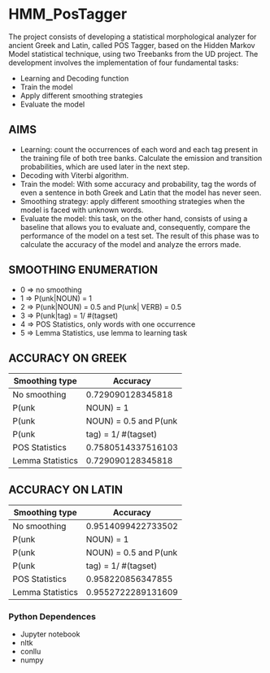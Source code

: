 # HMM_PosTagger

The project consists of developing a statistical morphological analyzer for ancient Greek and Latin, called POS Tagger, based on the Hidden Markov Model statistical technique, using two Treebanks from the UD project.
The development involves the implementation of four fundamental tasks:
* Learning and Decoding function
* Train the model
* Apply different smoothing strategies
* Evaluate the model

## AIMS
* Learning: count the occurrences of each word and each tag present in the training file of both tree banks. Calculate the emission and transition probabilities, which are used later in the next step.
* Decoding with Viterbi algorithm.
* Train the model: With some accuracy and probability, tag the words of even a sentence in both Greek and Latin that the model has never seen.
* Smoothing strategy: apply different smoothing strategies when the model is faced with unknown words.
* Evaluate the model: this task, on the other hand, consists of using a baseline that allows you to evaluate and, consequently, compare the performance of the model on a test set. The result of this phase was to calculate the accuracy of the model and analyze the errors made.

## SMOOTHING ENUMERATION
* 0 => no smoothing
* 1 => P(unk|NOUN) = 1
* 2 => P(unk|NOUN) = 0.5 and P(unk| VERB) = 0.5
* 3 => P(unk|tag) = 1/ #(tagset)
* 4 => POS Statistics, only words with one occurrence
* 5 => Lemma Statistics, use lemma to learning task

## ACCURACY ON GREEK
Smoothing type             | Accuracy
-------------------------- | --------------------------
No smoothing  | 0.729090128345818
P(unk|NOUN) = 1 | 0.7366763681473353
P(unk|NOUN) = 0.5 and P(unk| VERB) = 0.5 | 0.7550455651510091
P(unk|tag) = 1/ #(tagset) | 0.729090128345818
POS Statistics | 0.7580514337516103
Lemma Statistics | 0.729090128345818

## ACCURACY ON LATIN 
Smoothing type             | Accuracy
-------------------------- | --------------------------
No smoothing | 0.9514099422733502
P(unk|NOUN) = 1 | 0.9514099422733502
P(unk|NOUN) = 0.5 and P(unk| VERB) = 0.5 | 0.9536940902861415
P(unk|tag) = 1/ #(tagset) | 0.9552722289131609
POS Statistics | 0.958220856347855
Lemma Statistics | 0.9552722289131609

### Python Dependences
* Jupyter notebook
* nltk
* conllu
* numpy



